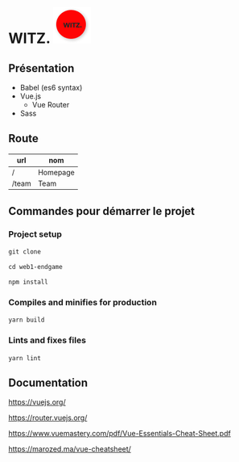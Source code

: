 # WITZ. <img src="/logowitz.png">

## Présentation

- Babel (es6 syntax)
- Vue.js
  - Vue Router
- Sass

## Route

| url      | nom      |
| ---      | ---      |
| /        | Homepage |
| /team    | Team     |

## Commandes pour démarrer le projet

### Project setup
```
git clone 
```
```
cd web1-endgame
```
```
npm install
```

### Compiles and minifies for production
```
yarn build
```

### Lints and fixes files
```
yarn lint
```

## Documentation

https://vuejs.org/

https://router.vuejs.org/

https://www.vuemastery.com/pdf/Vue-Essentials-Cheat-Sheet.pdf

https://marozed.ma/vue-cheatsheet/

